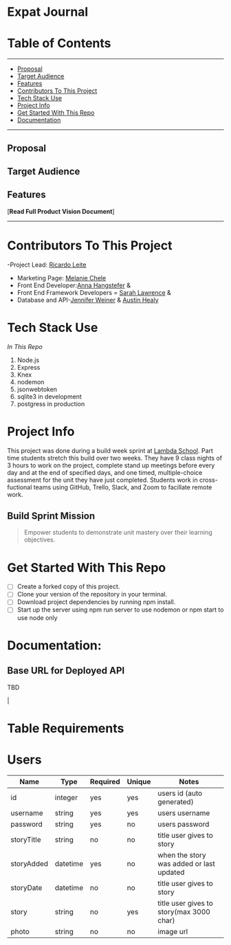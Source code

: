 
# Expat Journal

> 


# Table of Contents
---

  - [Proposal](#proposal)
  - [Target Audience](#target-audience)
  - [Features](#features)
  - [Contributors To This Project](#contributors-to-this-project)
  - [Tech Stack Use](#contributors-to-this-project)
  - [Project Info](#project-info)
  - [Get Started With This Repo](#get-started-with-this-repo)
  - [Documentation](#documentation)

---
## Proposal

<!-- Add this later -->

## Target Audience

<!-- Add this later -->


## Features

<!-- add this later -->

[**Read Full Product Vision Document**] 
<!-- add this later this week -->

---
# Contributors To This Project
-Project Lead: [Ricardo Leite](https://github.com/ricardo-ljr)
- Marketing Page: [Melanie Chele](https://github.com/melaniechele)
- Front End Developer:[Anna Hangstefer](https://github.com/AHangstefer) &
- Front End Framework Developers = [Sarah Lawrence](https://github.com/SarahMLawrence) & 
- Database and API-[Jennifer Weiner](https://github.com/weinerjm14) & [Austin Healy](https://github.com/AustinJHealy)

# Tech Stack Use
*In This Repo*
1. Node.js
2. Express
3. Knex
4. nodemon
5. jsonwebtoken
6. sqlite3 in development
7. postgress in production

# Project Info
This project was done during a build week sprint at [Lambda School](https://lambdaschool.com). Part time students stretch this build over two weeks. They have 9 class nights of 3 hours to work on the project, complete stand up meetings before every day and at the end of specified days, and one timed, multiple-choice assessment for the unit they have just completed. Students work in cross-fuctional teams using GitHub, Trello, Slack, and Zoom to facillate remote work.
## Build Sprint Mission
>Empower students to demonstrate unit mastery over their learning objectives.

# Get Started With This Repo

- [ ] Create a forked copy of this project.
- [ ] Clone your version of the repository in your terminal.
- [ ] Download project dependencies by running npm install.
- [ ] Start up the server using npm run server to use nodemon or npm start to use node only

# Documentation:

## Base URL for Deployed API
TBD
<!-- ## Endpoints
| Request | URL                  | Description                                           |
| ------- | -------------------- | ----------------------------------------------------- |
| POST    | api/auth/register    | register as a new user                                |
| POST    | api/auth/login       | login as an existing user                             |
| POST    | api/recipes/:id/user | add post for logged in user                           |
| GET     | api/recipes          | get all recipes for all users (needs to be logged in) |
| GET     | api/recipes/:id/user | get posts for logged in user                          |
| GET     | api/recipes/:id      | get specific recipe for user                          |
| PUT     | api/recipes/:id      | edit specific recipe for user                         |
| DELETE  | api/recipes/:id      | delete specific recipe for user                       | --> |
# Table Requirements
# Users
| Name       | Type     | Required | Unique | Notes                                    |
| ---------- | -------- | -------- | ------ | ---------------------------------------- |
| id         | integer  | yes      | yes    | users id (auto generated)                |
| username   | string   | yes      | yes    | users username                           |
| password   | string   | yes      | no     | users password                           |
| storyTitle | string   | no       | no     | title user gives to story                |
| storyAdded | datetime | yes      | no     | when the story was added or last updated |
| storyDate  | datetime | no       | no     | title user gives to story                |
| story      | string   | no       | yes    | title user gives to story(max 3000 char) |
| photo      | string   | no       | no     | image url                                |


